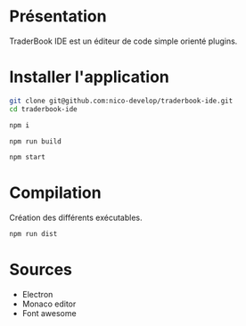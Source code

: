 # Présentation

TraderBook IDE est un éditeur de code simple orienté plugins.

# Installer l'application

```bash
git clone git@github.com:nico-develop/traderbook-ide.git
cd traderbook-ide

npm i

npm run build

npm start
```

# Compilation

Création des différents exécutables.

```bash
npm run dist
```

# Sources

- Electron
- Monaco editor
- Font awesome
